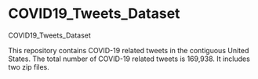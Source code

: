 # COVID19_Tweets_Dataset
COVID19_Tweets_Dataset

This repository contains COVID-19 related tweets in the contiguous United States. The total number of COVID-19 related tweets is 169,938. It includes two zip files.
